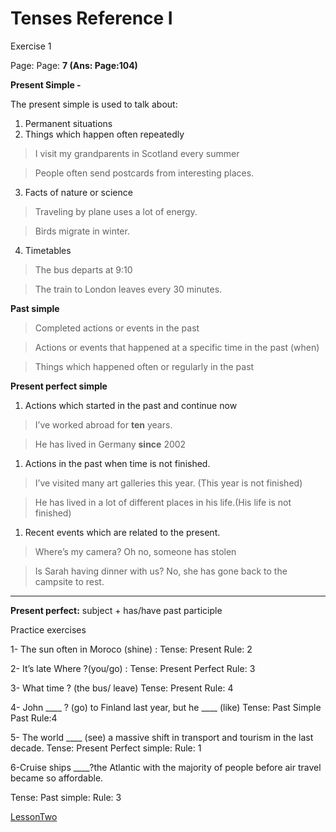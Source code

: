 # Tenses Reference I

Exercise 1

Page: Page: **7 (Ans: Page:104)**

**Present Simple -** 

The present simple is used to talk about:

1. Permanent situations
2. Things which happen often repeatedly

> I visit my grandparents in Scotland every summer
> 

> People often send postcards from interesting places.
> 

 3. Facts of nature or science

> Traveling by plane uses a lot of energy.
> 

> Birds migrate in winter.
> 

 4. Timetables

> The bus departs at 9:10
> 

> The train to London leaves every 30 minutes.
> 

**Past simple**

> Completed actions or events in the past
> 

> Actions or events that happened at a specific time in the past (when)
> 

> Things which happened often or regularly in the past
> 

**Present perfect simple**

1. Actions which started in the past and continue now

> I’ve worked abroad for **ten** years.
> 

> He has lived in Germany **since** 2002
> 
1. Actions in the past when time is not finished.

> I’ve visited many art galleries this year. (This year is not finished)
> 

> He has lived in a lot of different places in his life.(His life is not finished)
> 
1. Recent events which are related to the present.

> Where’s my camera? Oh no, someone has stolen
> 

> Is Sarah having dinner with us? No, she has gone  back to the campsite to rest.
> 

---

**Present perfect:** subject + has/have past participle

Practice exercises

1- The sun often            in Moroco (shine) : Tense: Present  Rule: 2

2- It’s late Where           ?(you/go) : Tense: Present Perfect Rule: 3

3- What time          ? (the bus/ leave) Tense: Present Rule: 4

4- John ____ ?  (go) to Finland last year, but he ____ (like) Tense: Past Simple Past    Rule:4

5- The world ____ (see) a massive shift in transport and tourism in the last decade. Tense: Present Perfect simple: Rule: 1

6-Cruise ships ____?the Atlantic with the majority of people before air travel became so affordable. 

Tense: Past simple: Rule: 3

[LessonTwo](Tenses%20Reference%20I%20488ad3f2f4714cd7b170575eb1603bae/LessonTwo%202c95978fe91d4914b63acfa32a437b36.md)